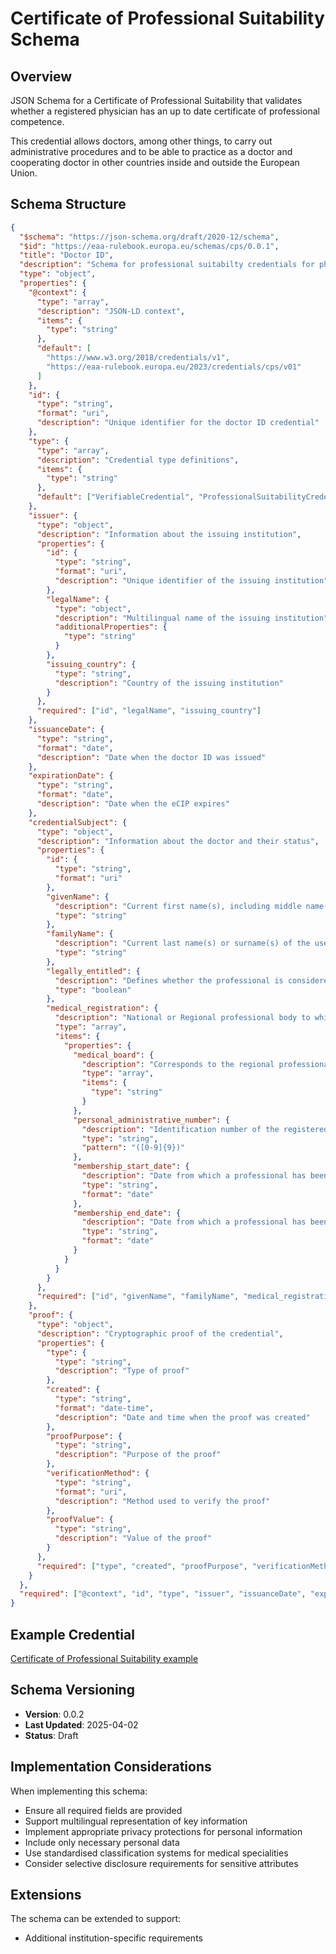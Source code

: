 # Certificate of Professional Suitability Schema

## Overview

JSON Schema for a Certificate of Professional Suitability that validates whether a registered physician has an up to date certificate of professional competence. 

This credential allows doctors, among other things, to carry out administrative procedures and to be able to practice as a doctor and cooperating doctor in other countries inside and outside the European Union.

## Schema Structure

```json
{
  "$schema": "https://json-schema.org/draft/2020-12/schema",
  "$id": "https://eaa-rulebook.europa.eu/schemas/cps/0.0.1",
  "title": "Doctor ID",
  "description": "Schema for professional suitabilty credentials for physicians",
  "type": "object",
  "properties": {
    "@context": {
      "type": "array",
      "description": "JSON-LD context",
      "items": {
        "type": "string"
      },
      "default": [
        "https://www.w3.org/2018/credentials/v1",
        "https://eaa-rulebook.europa.eu/2023/credentials/cps/v01"
      ]
    },
    "id": {
      "type": "string",
      "format": "uri",
      "description": "Unique identifier for the doctor ID credential"
    },
    "type": {
      "type": "array",
      "description": "Credential type definitions",
      "items": {
        "type": "string"
      },
      "default": ["VerifiableCredential", "ProfessionalSuitabilityCredential"]
    },
    "issuer": {
      "type": "object",
      "description": "Information about the issuing institution",
      "properties": {
        "id": {
          "type": "string",
          "format": "uri",
          "description": "Unique identifier of the issuing institution"
        },
        "legalName": {
          "type": "object",
          "description": "Multilingual name of the issuing institution",
          "additionalProperties": {
            "type": "string"
          }
        },
        "issuing_country": {
          "type": "string",
          "description": "Country of the issuing institution"
        }
      },
      "required": ["id", "legalName", "issuing_country"]
    },
    "issuanceDate": {
      "type": "string",
      "format": "date",
      "description": "Date when the doctor ID was issued"
    },
    "expirationDate": {
      "type": "string",
      "format": "date",
      "description": "Date when the eCIP expires"
    },
    "credentialSubject": {
      "type": "object",
      "description": "Information about the doctor and their status",
      "properties": {
        "id": {
          "type": "string",
          "format": "uri"
        },
        "givenName": {
          "description": "Current first name(s), including middle name(s) where applicable, of the user to whom the person identification data relates.",  
          "type": "string"
        },
        "familyName": {
          "description": "Current last name(s) or surname(s) of the user to whom the person identification data relates.",
          "type": "string"
        },
        "legally_entitled": {
          "description": "Defines whether the professional is considered to be qualified to practise medicine, and there is no record of the professional having been sanctioned or disqualified from practising as a doctor.",
          "type": "boolean"
        },
        "medical_registration": {
          "description": "National or Regional professional body to which the physician has been registered.",
          "type": "array",
          "items": {
            "properties": {
              "medical_board": {
                "description": "Corresponds to the regional professional body of physicians where the professional is registered.",
                "type": "array",
                "items": {
                  "type": "string"
                }
              },
              "personal_administrative_number": {
                "description": "Identification number of the registered physician.",
                "type": "string",
                "pattern": "([0-9]{9})"
              },
              "membership_start_date": {
                "description": "Date from which a professional has been registered to the National or Regional Physicians Body.",
                "type": "string",
                "format": "date"
              },
              "membership_end_date": {
                "description": "Date from which a professional has been deregistered to the National or Regional Physicians Body",
                "type": "string",
                "format": "date"
              }
            }
          }
        }
      },
      "required": ["id", "givenName", "familyName", "medical_registration", "legally_entitled"]
    },
    "proof": {
      "type": "object",
      "description": "Cryptographic proof of the credential",
      "properties": {
        "type": {
          "type": "string",
          "description": "Type of proof"
        },
        "created": {
          "type": "string",
          "format": "date-time",
          "description": "Date and time when the proof was created"
        },
        "proofPurpose": {
          "type": "string",
          "description": "Purpose of the proof"
        },
        "verificationMethod": {
          "type": "string",
          "format": "uri",
          "description": "Method used to verify the proof"
        },
        "proofValue": {
          "type": "string",
          "description": "Value of the proof"
        }
      },
      "required": ["type", "created", "proofPurpose", "verificationMethod", "proofValue"]
    }
  },
  "required": ["@context", "id", "type", "issuer", "issuanceDate", "expirationDate", "credentialSubject", "proof"]
}
```

## Example Credential

[Certificate of Professional Suitability example](./examples/CertificateOfProfessionalSuitability.json)

## Schema Versioning

- **Version**: 0.0.2
- **Last Updated**: 2025-04-02
- **Status**: Draft

## Implementation Considerations

When implementing this schema:

- Ensure all required fields are provided
- Support multilingual representation of key information
- Implement appropriate privacy protections for personal information
- Include only necessary personal data
- Use standardised classification systems for medical specialities
- Consider selective disclosure requirements for sensitive attributes

## Extensions

The schema can be extended to support:

- Additional institution-specific requirements
